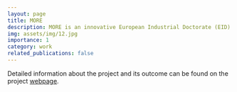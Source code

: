 ```yaml
---
layout: page
title: MORE
description: MORE is an innovative European Industrial Doctorate (EID) research and training programme.
img: assets/img/12.jpg
importance: 1
category: work
related_publications: false
---
```


Detailed information about the project and its outcome can be found on the project [webpage](http://reddit.com).
